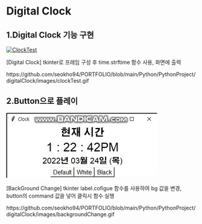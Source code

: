 <div align = left>
  <h1>Digital Clock</h1>  
  <h2>1.Digital Clock 기능 구현</h2>
  <div>
    <a href="[https://github.com/seokho94/PORTFOLIO/blob/main/PythonProject/digitalClock/images/clockTest.gif](https://github.com/seokho94/PORTFOLIO/blob/main/Python/PythonProject/digitalClock/images/clockTest.gif)"><img src = "[https://github.com/seokho94/PORTFOLIO/blob/main/PythonProject/digitalClock/images/clockTest.gif](https://github.com/seokho94/PORTFOLIO/blob/main/Python/PythonProject/digitalClock/images/clockTest.gif)" alt="ClockTest"></a>
  </div>
  
  <p>[Digital Clock] tkinter로 프레임 구성 후 time.strftime 함수 사용, 화면에 출력</p>  <p>https://github.com/seokho94/PORTFOLIO/blob/main/Python/PythonProject/digitalClock/images/clockTest.gif</p>  
  <h2>2.Button으로 플레이</h2>
  <div>
    <a href="https://github.com/seokho94/PORTFOLIO/blob/main/Python/PythonProject/digitalClock/images/backgroundChange.gif"><img src = "https://github.com/seokho94/PORTFOLIO/blob/main/Python/PythonProject/digitalClock/images/backgroundChange.gif" alt="BackGround Change"></a>
  </div>
  
  <p>[BackGround Change] tkinter label.cofigue 함수를 사용하여 bg 값을 변경, button의 command 값을 넣어 클릭시 함수 실행</p>  <p>https://github.com/seokho94/PORTFOLIO/blob/main/Python/PythonProject/digitalClock/images/backgroundChange.gif</p>
</div>
